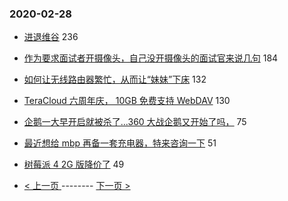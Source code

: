 ### 2020-02-28 
- [进退维谷](https://www.v2ex.com/t/648231) 236
- [作为要求面试者开摄像头，自己没开摄像头的面试官来说几句](https://www.v2ex.com/t/648292) 184
- [如何让无线路由器繁忙，从而让“妹妹”下床](https://www.v2ex.com/t/648188) 132
- [TeraCloud 六周年庆， 10GB 免费支持 WebDAV](https://www.v2ex.com/t/648319) 130
- [企鹅一大早开启就被杀了...360 大战企鹅又开始了吗，](https://www.v2ex.com/t/648247) 75
- [最近想给 mbp 再备一套充电器，特来咨询一下](https://www.v2ex.com/t/648212) 51
- [树莓派 4 2G 版降价了](https://www.v2ex.com/t/648214) 49 

- [ < 上一页 ](https://github.com/able8/v2ex-hot-record/blob/master/2020-02-27.md) -------- [ 下一页 > ](https://github.com/able8/v2ex-hot-record/blob/master/2020-02-29.md)